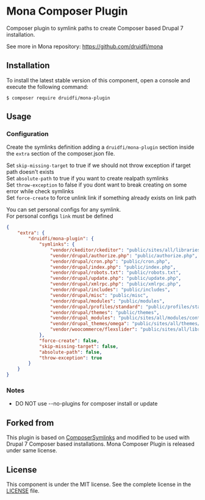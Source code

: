 # Mona Composer Plugin

Composer plugin to symlink paths to create Composer based Drupal 7 installation.

See more in Mona repository: https://github.com/druidfi/mona

## Installation

To install the latest stable version of this component, open a console and execute the following command:

```
$ composer require druidfi/mona-plugin
```

## Usage

### Configuration

Create the symlinks definition adding a `druidfi/mona-plugin` section inside the `extra` section of the composer.json
file.

Set `skip-missing-target` to true if we should not throw exception if target path doesn't exists  
Set `absolute-path` to true if you want to create realpath symlinks  
Set `throw-exception` to false if you dont want to break creating on some error while check symlinks  
Set `force-create` to force unlink link if something already exists on link path    

You can set personal configs for any symlink.  
For personal configs `link` must be defined  

```json
{
    "extra": {
        "druidfi/mona-plugin": {
            "symlinks": {
                "vendor/ckeditor/ckeditor": "public/sites/all/libraries/ckeditor",
                "vendor/drupal/authorize.php": "public/authorize.php",
                "vendor/drupal/cron.php": "public/cron.php",
                "vendor/drupal/index.php": "public/index.php",
                "vendor/drupal/robots.txt": "public/robots.txt",
                "vendor/drupal/update.php": "public/update.php",
                "vendor/drupal/xmlrpc.php": "public/xmlrpc.php",
                "vendor/drupal/includes": "public/includes",
                "vendor/drupal/misc": "public/misc",
                "vendor/drupal/modules": "public/modules",
                "vendor/drupal/profiles/standard": "public/profiles/standard",
                "vendor/drupal/themes": "public/themes",
                "vendor/drupal_modules": "public/sites/all/modules/contrib",
                "vendor/drupal_themes/omega": "public/sites/all/themes/omega",
                "vendor/woocommerce/flexslider": "public/sites/all/libraries/flexslider"
            },
            "force-create": false,
            "skip-missing-target": false,
            "absolute-path": false,
            "throw-exception": true
        }
    }
}
```

### Notes

- DO NOT use --no-plugins for composer install or update

## Forked from

This plugin is based on [ComposerSymlinks](https://github.com/somework/composer-symlinks) and modified to be used with
Drupal 7 Composer based installations. Mona Composer Plugin is released under same license.

## License

This component is under the MIT license. See the complete license in the [LICENSE](LICENSE) file.
